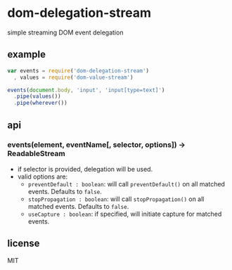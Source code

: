 # dom-delegation-stream

simple streaming DOM event delegation

## example

```javascript
var events = require('dom-delegation-stream')
  , values = require('dom-value-stream')

events(document.body, 'input', 'input[type=text]')
  .pipe(values())
  .pipe(wherever())
```

## api

### events(element, eventName[, selector, options]) -> ReadableStream

* if selector is provided, delegation will be used.
* valid options are:
  - `preventDefault : boolean`: will call `preventDefault()` on all matched
  events. Defaults to `false`.
  - `stopPropagation : boolean`: will call `stopPropagation()` on all matched
  events. Defaults to `false`.
  - `useCapture : boolean`: if specified, will initiate capture for matched
  events.

## license

MIT
